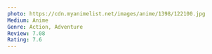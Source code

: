 ```yaml
---
photo: https://cdn.myanimelist.net/images/anime/1398/122100.jpg
Medium: Anime
Genre: Action, Adventure 
Review: 7.08
Rating: 7.6
---
```

